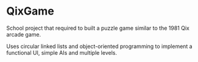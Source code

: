 # QixGame

School project that required to built a puzzle game similar to the 1981 Qix arcade game.

Uses circular linked lists and object-oriented programming to implement a functional UI, simple AIs and multiple levels.
